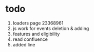 todo
====

1. loaders page 23368961
2. js work for events deletion & adding
3. features and eligibility
4. read confluence
5. added line


